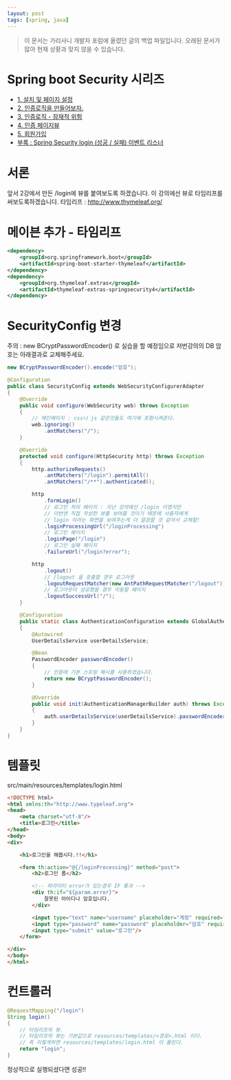 ```yaml
---
layout: post
tags: [spring, java]
---
```


> 이 문서는 가리사니 개발자 포럼에 올렸던 글의 백업 파일입니다.
오래된 문서가 많아 현재 상황과 맞지 않을 수 있습니다.


# Spring boot Security 시리즈
- [1. 설치 및 페이지 설정](/2016/07/24/%EB%B0%B1%EC%97%85-%EA%B0%80%EB%A6%AC%EC%82%AC%EB%8B%88-Spring-boot-Security-1.-%EC%84%A4%EC%B9%98-%EB%B0%8F-%ED%8E%98%EC%9D%B4%EC%A7%80-%EC%84%A4%EC%A0%95.html)
- [2. 인증로직을 만들어보자.](/2016/07/25/%EB%B0%B1%EC%97%85-%EA%B0%80%EB%A6%AC%EC%82%AC%EB%8B%88-Spring-boot-Security-2.-%EC%9D%B8%EC%A6%9D-%EB%A1%9C%EC%A7%81%EC%9D%84-%EB%A7%8C%EB%93%A4%EC%96%B4%EB%B3%B4%EC%9E%90/html)
- [3. 인증로직 - 잠재적 위험](/2016/07/25/%EB%B0%B1%EC%97%85-%EA%B0%80%EB%A6%AC%EC%82%AC%EB%8B%88-Spring-boot-Security-3.-%EC%9D%B8%EC%A6%9D%EB%A1%9C%EC%A7%81-%EC%9E%A0%EC%9E%AC%EC%A0%81-%EC%9C%84%ED%97%98.html)
- [4. 인증 페이지뷰](/2016/07/26/%EB%B0%B1%EC%97%85-%EA%B0%80%EB%A6%AC%EC%82%AC%EB%8B%88-Spring-boot-Security-4.-%EC%9D%B8%EC%A6%9D-%ED%8E%98%EC%9D%B4%EC%A7%80%EB%B7%B0.html)
- [5. 회원가입](/2016/07/26/%EB%B0%B1%EC%97%85-%EA%B0%80%EB%A6%AC%EC%82%AC%EB%8B%88-Spring-boot-Security-5.-%ED%9A%8C%EC%9B%90%EA%B0%80%EC%9E%85.html)
- [부록 : Spring Security login (성공 / 실패) 이벤트 리스너 ](/2016/09/03/%EB%B0%B1%EC%97%85-%EA%B0%80%EB%A6%AC%EC%82%AC%EB%8B%88-Spring-Security-login-(%EC%84%B1%EA%B3%B5-%EC%8B%A4%ED%8C%A8)-%EC%9D%B4%EB%B2%A4%ED%8A%B8-%EB%A6%AC%EC%8A%A4%EB%84%88.html)


# 서론
앞서 2강에서 만든 /login에 뷰를 붙여보도록 하겠습니다.
이 강의에선 뷰로 타임리프를 써보도록하겠습니다.
타임리프 : http://www.thymeleaf.org/


# 메이븐 추가 - 타임리프
``` xml
<dependency>
	<groupId>org.springframework.boot</groupId>
	<artifactId>spring-boot-starter-thymeleaf</artifactId>
</dependency>
<dependency>
	<groupId>org.thymeleaf.extras</groupId>
	<artifactId>thymeleaf-extras-springsecurity4</artifactId>
</dependency>
```


# SecurityConfig 변경
주의 : new BCryptPasswordEncoder() 로 실습을 할 예정임으로 저번강의의 DB 암호는 아래결과로 교체해주세요.
``` java
new BCryptPasswordEncoder().encode("암호");
```
``` java
@Configuration
public class SecurityConfig extends WebSecurityConfigurerAdapter
{
	@Override
	public void configure(WebSecurity web) throws Exception
	{
		// 메인페이지 : css나 js 같은것들도 여기에 포함시켜준다.
		web.ignoring()
			.antMatchers("/");
	}

	@Override
	protected void configure(HttpSecurity http) throws Exception
	{
		http.authorizeRequests()
			.antMatchers("/login").permitAll()
			.antMatchers("/**").authenticated();

		http
			.formLogin()
			// 로그인 처리 페이지 : 지난 강의에선 /login 이였지만
			// 이번엔 직접 작성한 뷰를 보여줄 것이기 때문에 사용자에게
			// login 이라는 화면을 보여주는게 더 깔끔할 것 같아서 교체함!
			.loginProcessingUrl("/loginProcessing")
			// 로그인 페이지
			.loginPage("/login")
			// 로그인 실패 페이지
			.failureUrl("/login?error");

		http
			.logout()
			// /logout 을 호출할 경우 로그아웃
			.logoutRequestMatcher(new AntPathRequestMatcher("/logout"))
			// 로그아웃이 성공했을 경우 이동할 페이지
			.logoutSuccessUrl("/");
	}

	@Configuration
	public static class AuthenticationConfiguration extends GlobalAuthenticationConfigurerAdapter
	{
		@Autowired
		UserDetailsService userDetailsService;

		@Bean
		PasswordEncoder passwordEncoder()
		{
			// 인증에 기본 스프링 해시를 사용하겠습니다.
			return new BCryptPasswordEncoder();
		}

		@Override
		public void init(AuthenticationManagerBuilder auth) throws Exception
		{
			auth.userDetailsService(userDetailsService).passwordEncoder(passwordEncoder());
		}
	}
}
```


# 템플릿
src/main/resources/templates/login.html
``` html
<!DOCTYPE html>
<html xmlns:th="http://www.typeleaf.org">
<head>
	<meta charset="utf-8"/>
	<title>로그인</title>
</head>
<body>
<div>

	<h1>로그인을 해봅시다.!!</h1>

	<form th:action="@{/loginProcessing}" method="post">
		<h2>로그인 폼</h2>

		<!-- 파라미터 error가 있는경우 IF 통과 -->
		<div th:if="${param.error}">
			잘못된 아이디나 암호입니다.
		</div>

		<input type="text" name="username" placeholder="계정" required="required"/>
		<input type="password" name="password" placeholder="암호" required="required"/>
		<input type="submit" value="로그인"/>
	</form>

</div>
</body>
</html>
```


# 컨트롤러
``` java
@RequestMapping("/login")
String login()
{
	// 타임리프의 뷰.
	// 타임리프의 뷰는 기본값으로 resources/templates/<경로>.html 이다.
	// 즉 이렇게하면 resources/templates/login.html 이 불린다.
	return "login";
}
```
정상적으로 실행되셨다면 성공!!